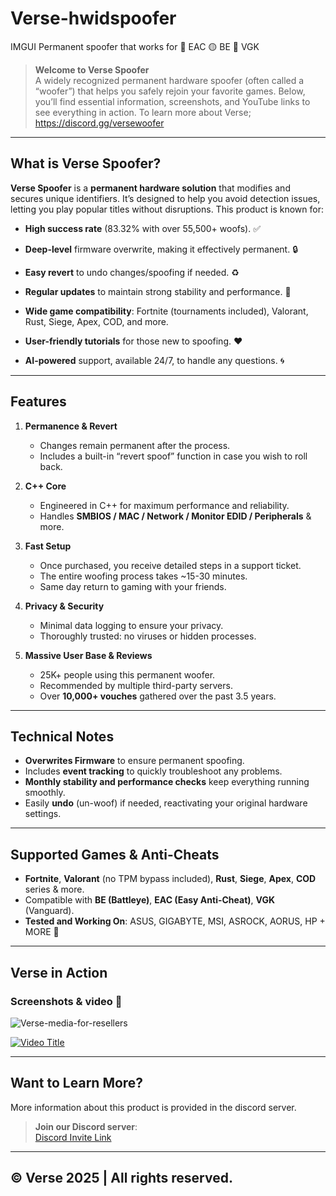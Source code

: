 # Verse-hwidspoofer
IMGUI Permanent spoofer that works for 🔵 EAC 🟡 BE 🔴 VGK

> **Welcome to Verse Spoofer**  
> A widely recognized permanent hardware spoofer (often called a “woofer”) that helps you safely rejoin your favorite games. Below, you’ll find essential information, screenshots, and YouTube links to see everything in action. To learn more about Verse; https://discord.gg/versewoofer

---

## What is Verse Spoofer?

**Verse Spoofer** is a **permanent hardware solution** that modifies and secures unique identifiers. It’s designed to help you avoid detection issues, letting you play popular titles without disruptions. This product is known for:

- **High success rate** (83.32% with over 55,500+ woofs). ✅
- **Deep-level** firmware overwrite, making it effectively permanent. 🔒

- **Easy revert** to undo changes/spoofing if needed. ♻️
- **Regular updates** to maintain strong stability and performance. 🔨

- **Wide game compatibility**: Fortnite (tournaments included), Valorant, Rust, Siege, Apex, COD, and more.
- **User-friendly tutorials** for those new to spoofing. ❤️

- **AI-powered** support, available 24/7, to handle any questions. 🌀

---

## Features

1. **Permanence & Revert**
   - Changes remain permanent after the process.
   - Includes a built-in “revert spoof” function in case you wish to roll back.

2. **C++ Core**
   - Engineered in C++ for maximum performance and reliability.
   - Handles **SMBIOS / MAC / Network / Monitor EDID / Peripherals** & more.

3. **Fast Setup**
   - Once purchased, you receive detailed steps in a support ticket.
   - The entire woofing process takes ~15-30 minutes.
   - Same day return to gaming with your friends.

4. **Privacy & Security**
   - Minimal data logging to ensure your privacy.
   - Thoroughly trusted: no viruses or hidden processes.

5. **Massive User Base & Reviews**
   - 25K+ people using this permanent woofer.
   - Recommended by multiple third-party servers.
   - Over **10,000+ vouches** gathered over the past 3.5 years.

---

## Technical Notes

- **Overwrites Firmware** to ensure permanent spoofing.
- Includes **event tracking** to quickly troubleshoot any problems.
- **Monthly stability and performance checks** keep everything running smoothly.
- Easily **undo** (un-woof) if needed, reactivating your original hardware settings.

---

## Supported Games & Anti-Cheats

- **Fortnite**, **Valorant** (no TPM bypass included), **Rust**, **Siege**, **Apex**, **COD** series & more.
- Compatible with **BE (Battleye)**, **EAC (Easy Anti-Cheat)**, **VGK** (Vanguard).
- **Tested and Working On**: ASUS, GIGABYTE, MSI, ASROCK, AORUS, HP + MORE 💚

---

## Verse in Action

### Screenshots & video 🎥
![Verse-media-for-resellers](https://github.com/user-attachments/assets/26384119-3666-410a-a308-01ceb9888a8f)

[![Video Title](https://img.youtube.com/vi/8lfccOw3CrM/maxresdefault.jpg)](https://www.youtube.com/watch?v=8lfccOw3CrM)

---

## Want to Learn More?

More information about this product is provided in the discord server.

> **Join our Discord server**:  
> [Discord Invite Link](https://discord.gg/YourDiscordLinkHere)

---

## © Verse 2025 | All rights reserved.
‎ 
